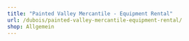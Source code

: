 ```yaml
---
title: "Painted Valley Mercantile - Equipment Rental"
url: /dubois/painted-valley-mercantile-equipment-rental/
shop: Allgemein
---
```

